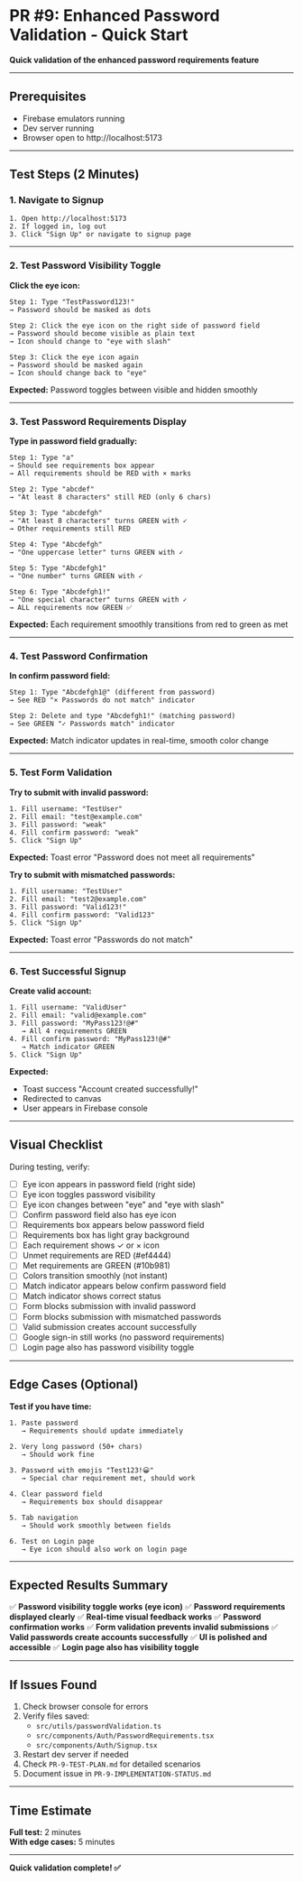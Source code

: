 # PR #9: Enhanced Password Validation - Quick Start

**Quick validation of the enhanced password requirements feature**

---

## Prerequisites

- Firebase emulators running
- Dev server running
- Browser open to http://localhost:5173

---

## Test Steps (2 Minutes)

### 1. Navigate to Signup
```
1. Open http://localhost:5173
2. If logged in, log out
3. Click "Sign Up" or navigate to signup page
```

---

### 2. Test Password Visibility Toggle

**Click the eye icon:**
```
Step 1: Type "TestPassword123!"
→ Password should be masked as dots

Step 2: Click the eye icon on the right side of password field
→ Password should become visible as plain text
→ Icon should change to "eye with slash"

Step 3: Click the eye icon again
→ Password should be masked again
→ Icon should change back to "eye"
```

**Expected:** Password toggles between visible and hidden smoothly

---

### 3. Test Password Requirements Display

**Type in password field gradually:**
```
Step 1: Type "a"
→ Should see requirements box appear
→ All requirements should be RED with × marks

Step 2: Type "abcdef"
→ "At least 8 characters" still RED (only 6 chars)

Step 3: Type "abcdefgh"
→ "At least 8 characters" turns GREEN with ✓
→ Other requirements still RED

Step 4: Type "Abcdefgh"
→ "One uppercase letter" turns GREEN with ✓

Step 5: Type "Abcdefgh1"
→ "One number" turns GREEN with ✓

Step 6: Type "Abcdefgh1!"
→ "One special character" turns GREEN with ✓
→ ALL requirements now GREEN ✅
```

**Expected:** Each requirement smoothly transitions from red to green as met

---

### 4. Test Password Confirmation

**In confirm password field:**
```
Step 1: Type "Abcdefgh1@" (different from password)
→ See RED "× Passwords do not match" indicator

Step 2: Delete and type "Abcdefgh1!" (matching password)
→ See GREEN "✓ Passwords match" indicator
```

**Expected:** Match indicator updates in real-time, smooth color change

---

### 5. Test Form Validation

**Try to submit with invalid password:**
```
1. Fill username: "TestUser"
2. Fill email: "test@example.com"
3. Fill password: "weak"
4. Fill confirm password: "weak"
5. Click "Sign Up"
```

**Expected:** Toast error "Password does not meet all requirements"

**Try to submit with mismatched passwords:**
```
1. Fill username: "TestUser"
2. Fill email: "test2@example.com"
3. Fill password: "Valid123!"
4. Fill confirm password: "Valid123"
5. Click "Sign Up"
```

**Expected:** Toast error "Passwords do not match"

---

### 6. Test Successful Signup

**Create valid account:**
```
1. Fill username: "ValidUser"
2. Fill email: "valid@example.com"
3. Fill password: "MyPass123!@#"
   → All 4 requirements GREEN
4. Fill confirm password: "MyPass123!@#"
   → Match indicator GREEN
5. Click "Sign Up"
```

**Expected:** 
- Toast success "Account created successfully!"
- Redirected to canvas
- User appears in Firebase console

---

## Visual Checklist

During testing, verify:

- [ ] Eye icon appears in password field (right side)
- [ ] Eye icon toggles password visibility
- [ ] Eye icon changes between "eye" and "eye with slash"
- [ ] Confirm password field also has eye icon
- [ ] Requirements box appears below password field
- [ ] Requirements box has light gray background
- [ ] Each requirement shows ✓ or × icon
- [ ] Unmet requirements are RED (#ef4444)
- [ ] Met requirements are GREEN (#10b981)
- [ ] Colors transition smoothly (not instant)
- [ ] Match indicator appears below confirm password field
- [ ] Match indicator shows correct status
- [ ] Form blocks submission with invalid password
- [ ] Form blocks submission with mismatched passwords
- [ ] Valid submission creates account successfully
- [ ] Google sign-in still works (no password requirements)
- [ ] Login page also has password visibility toggle

---

## Edge Cases (Optional)

**Test if you have time:**

```
1. Paste password
   → Requirements should update immediately

2. Very long password (50+ chars)
   → Should work fine

3. Password with emojis "Test123!😀"
   → Special char requirement met, should work

4. Clear password field
   → Requirements box should disappear

5. Tab navigation
   → Should work smoothly between fields

6. Test on Login page
   → Eye icon should also work on login page
```

---

## Expected Results Summary

✅ **Password visibility toggle works (eye icon)**
✅ **Password requirements displayed clearly**
✅ **Real-time visual feedback works**
✅ **Password confirmation works**
✅ **Form validation prevents invalid submissions**
✅ **Valid passwords create accounts successfully**
✅ **UI is polished and accessible**
✅ **Login page also has visibility toggle**

---

## If Issues Found

1. Check browser console for errors
2. Verify files saved:
   - `src/utils/passwordValidation.ts`
   - `src/components/Auth/PasswordRequirements.tsx`
   - `src/components/Auth/Signup.tsx`
3. Restart dev server if needed
4. Check `PR-9-TEST-PLAN.md` for detailed scenarios
5. Document issue in `PR-9-IMPLEMENTATION-STATUS.md`

---

## Time Estimate

**Full test:** 2 minutes  
**With edge cases:** 5 minutes

---

**Quick validation complete! ✅**

